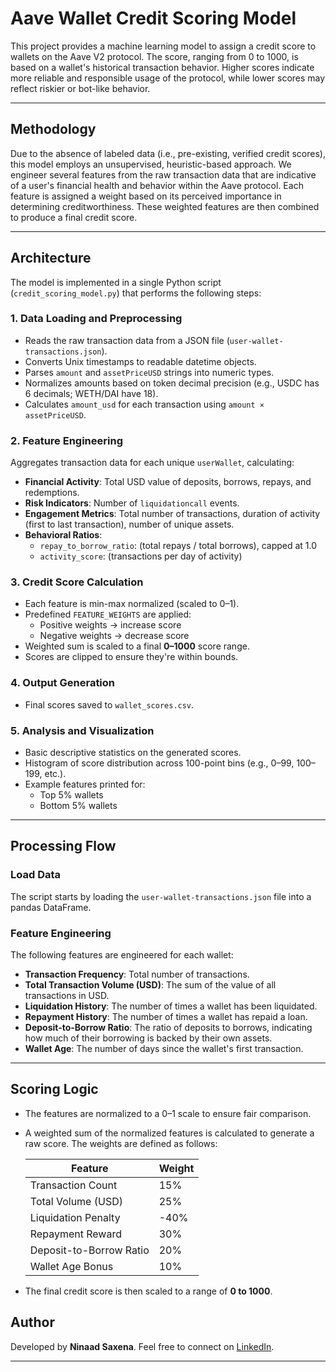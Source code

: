 # Aave Wallet Credit Scoring Model

This project provides a machine learning model to assign a credit score to wallets on the Aave V2 protocol. The score, ranging from 0 to 1000, is based on a wallet's historical transaction behavior. Higher scores indicate more reliable and responsible usage of the protocol, while lower scores may reflect riskier or bot-like behavior.

---

## Methodology

Due to the absence of labeled data (i.e., pre-existing, verified credit scores), this model employs an unsupervised, heuristic-based approach. We engineer several features from the raw transaction data that are indicative of a user's financial health and behavior within the Aave protocol. Each feature is assigned a weight based on its perceived importance in determining creditworthiness. These weighted features are then combined to produce a final credit score.

---

## Architecture

The model is implemented in a single Python script (`credit_scoring_model.py`) that performs the following steps:

### 1. Data Loading and Preprocessing

- Reads the raw transaction data from a JSON file (`user-wallet-transactions.json`).
- Converts Unix timestamps to readable datetime objects.
- Parses `amount` and `assetPriceUSD` strings into numeric types.
- Normalizes amounts based on token decimal precision (e.g., USDC has 6 decimals; WETH/DAI have 18).
- Calculates `amount_usd` for each transaction using `amount × assetPriceUSD`.

### 2. Feature Engineering

Aggregates transaction data for each unique `userWallet`, calculating:

- **Financial Activity**: Total USD value of deposits, borrows, repays, and redemptions.
- **Risk Indicators**: Number of `liquidationcall` events.
- **Engagement Metrics**: Total number of transactions, duration of activity (first to last transaction), number of unique assets.
- **Behavioral Ratios**:
  - `repay_to_borrow_ratio`: (total repays / total borrows), capped at 1.0
  - `activity_score`: (transactions per day of activity)

### 3. Credit Score Calculation

- Each feature is min-max normalized (scaled to 0–1).
- Predefined `FEATURE_WEIGHTS` are applied:
  - Positive weights → increase score
  - Negative weights → decrease score
- Weighted sum is scaled to a final **0–1000** score range.
- Scores are clipped to ensure they're within bounds.

### 4. Output Generation

- Final scores saved to `wallet_scores.csv`.

### 5. Analysis and Visualization

- Basic descriptive statistics on the generated scores.
- Histogram of score distribution across 100-point bins (e.g., 0–99, 100–199, etc.).
- Example features printed for:
  - Top 5% wallets
  - Bottom 5% wallets

---

## Processing Flow

### Load Data

The script starts by loading the `user-wallet-transactions.json` file into a pandas DataFrame.

### Feature Engineering

The following features are engineered for each wallet:

- **Transaction Frequency**: Total number of transactions.  
- **Total Transaction Volume (USD)**: The sum of the value of all transactions in USD.  
- **Liquidation History**: The number of times a wallet has been liquidated.  
- **Repayment History**: The number of times a wallet has repaid a loan.  
- **Deposit-to-Borrow Ratio**: The ratio of deposits to borrows, indicating how much of their borrowing is backed by their own assets.  
- **Wallet Age**: The number of days since the wallet's first transaction.

---

## Scoring Logic

- The features are normalized to a 0–1 scale to ensure fair comparison.
- A weighted sum of the normalized features is calculated to generate a raw score. The weights are defined as follows:

  | Feature                  | Weight  |
  |--------------------------|---------|
  | Transaction Count        | 15%     |
  | Total Volume (USD)       | 25%     |
  | Liquidation Penalty      | -40%    |
  | Repayment Reward         | 30%     |
  | Deposit-to-Borrow Ratio  | 20%     |
  | Wallet Age Bonus         | 10%     |

- The final credit score is then scaled to a range of **0 to 1000**.

## Author

Developed by **Ninaad Saxena**. Feel free to connect on [LinkedIn](https://www.linkedin.com/in/ninaadsaxena/).

---

